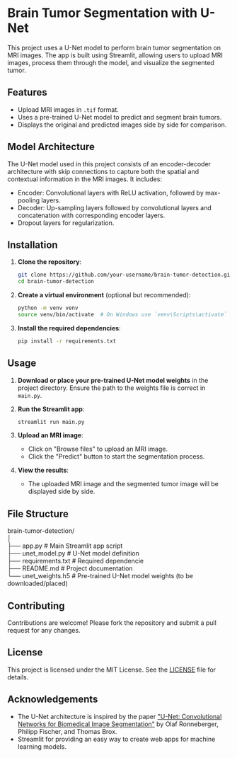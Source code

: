 # Brain Tumor Segmentation with U-Net

This project uses a U-Net model to perform brain tumor segmentation on MRI images. The app is built using Streamlit, allowing users to upload MRI images, process them through the model, and visualize the segmented tumor.

## Features

- Upload MRI images in `.tif` format.
- Uses a pre-trained U-Net model to predict and segment brain tumors.
- Displays the original and predicted images side by side for comparison.

## Model Architecture

The U-Net model used in this project consists of an encoder-decoder architecture with skip connections to capture both the spatial and contextual information in the MRI images. It includes:

- Encoder: Convolutional layers with ReLU activation, followed by max-pooling layers.
- Decoder: Up-sampling layers followed by convolutional layers and concatenation with corresponding encoder layers.
- Dropout layers for regularization.

## Installation

1. **Clone the repository**:
    ```bash
    git clone https://github.com/your-username/brain-tumor-detection.git
    cd brain-tumor-detection
    ```

2. **Create a virtual environment** (optional but recommended):
    ```bash
    python -m venv venv
    source venv/bin/activate  # On Windows use `venv\Scripts\activate`
    ```

3. **Install the required dependencies**:
    ```bash
    pip install -r requirements.txt
    ```

## Usage

1. **Download or place your pre-trained U-Net model weights** in the project directory. Ensure the path to the weights file is correct in `main.py`.

2. **Run the Streamlit app**:
    ```bash
    streamlit run main.py
    ```

3. **Upload an MRI image**:
   - Click on "Browse files" to upload an MRI image.
   - Click the "Predict" button to start the segmentation process.

4. **View the results**:
   - The uploaded MRI image and the segmented tumor image will be displayed side by side.

## File Structure
brain-tumor-detection/  
│  
├── app.py # Main Streamlit app script  
├── unet_model.py # U-Net model definition   
├── requirements.txt # Required dependencie  
├── README.md # Project documentation  
└── unet_weights.h5 # Pre-trained U-Net model weights (to be downloaded/placed)  

## Contributing

Contributions are welcome! Please fork the repository and submit a pull request for any changes.

## License

This project is licensed under the MIT License. See the [LICENSE](LICENSE) file for details.

## Acknowledgements

- The U-Net architecture is inspired by the paper ["U-Net: Convolutional Networks for Biomedical Image Segmentation"](https://arxiv.org/abs/1505.04597) by Olaf Ronneberger, Philipp Fischer, and Thomas Brox.
- Streamlit for providing an easy way to create web apps for machine learning models.

